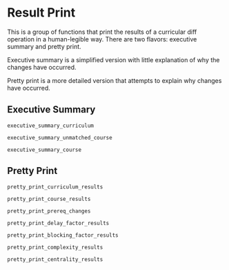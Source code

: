 # Result Print
This is a group of functions that print the results of a curricular diff operation in a human-legible way.
There are two flavors: executive summary and pretty print.

Executive summary is a simplified version with little explanation of why the changes have occurred.

Pretty print is a more detailed version that attempts to explain why changes have occurred.

## Executive Summary
```@docs
executive_summary_curriculum
```

```@docs
executive_summary_unmatched_course
```

```@docs
executive_summary_course
```

## Pretty Print
```@docs
pretty_print_curriculum_results
```

```@docs
pretty_print_course_results
```

```@docs
pretty_print_prereq_changes
```

```@docs
pretty_print_delay_factor_results
```

```@docs
pretty_print_blocking_factor_results
```

```@docs
pretty_print_complexity_results
```

```@docs
pretty_print_centrality_results
```